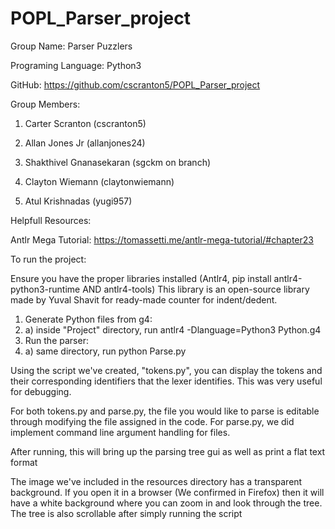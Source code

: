 # POPL_Parser_project


Group Name: Parser Puzzlers

Programing Language: Python3

GitHub: https://github.com/cscranton5/POPL_Parser_project 

Group Members:

1. Carter Scranton (cscranton5)

2. Allan Jones Jr (allanjones24)

3. Shakthivel Gnanasekaran (sgckm on branch)

5. Clayton Wiemann (claytonwiemann)

6. Atul Krishnadas (yugi957)


Helpfull Resources:

Antlr Mega Tutorial:
https://tomassetti.me/antlr-mega-tutorial/#chapter23

To run the project:

Ensure you have the proper libraries installed (Antlr4, pip install antlr4-python3-runtime AND antlr4-tools)
This library is an open-source library made by Yuval Shavit for ready-made counter for indent/dedent.

1. Generate Python files from g4:
1.   a) inside "Project" directory, run antlr4 -Dlanguage=Python3 Python.g4
2. Run the parser:
2.   a) same directory, run python Parse.py

Using the script we've created, "tokens.py", you can display the tokens and their corresponding identifiers that the lexer identifies. This was very useful for debugging.

For both tokens.py and parse.py, the file you would like to parse is editable through modifying the file assigned in the code.
For parse.py, we did implement command line argument handling for files.

After running, this will bring up the parsing tree gui as well as print a flat text format

The image we've included in the resources directory has a transparent background. If you open it in a browser (We confirmed in Firefox) then it will have a white background where you can zoom in and look through the tree. The tree is also scrollable after simply running the script



